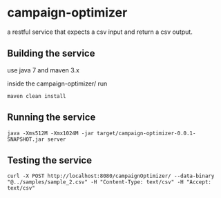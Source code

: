 # campaign-optimizer
a restful service that expects a csv input and return a csv output.

## Building the service
use java 7 and maven 3.x

inside the campaign-optimizer/ run 

	maven clean install

## Running the service

	java -Xms512M -Xmx1024M -jar target/campaign-optimizer-0.0.1-SNAPSHOT.jar server

## Testing the service
	
	curl -X POST http://localhost:8080/campaignOptimizer/ --data-binary "@../samples/sample_2.csv" -H "Content-Type: text/csv" -H "Accept: text/csv"

